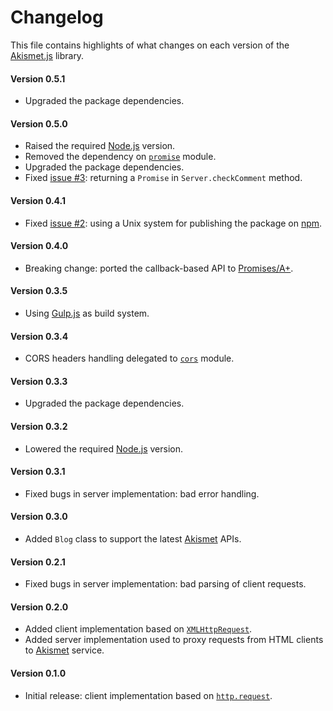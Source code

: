 # Changelog
This file contains highlights of what changes on each version of the [Akismet.js](https://www.npmjs.com/package/akismet-js) library.

#### Version 0.5.1
- Upgraded the package dependencies.

#### Version 0.5.0
- Raised the required [Node.js](http://nodejs.org) version.
- Removed the dependency on [`promise`](https://www.npmjs.com/package/promise) module.
- Upgraded the package dependencies.
- Fixed [issue #3](https://github.com/cedx/akismet.js/issues/3): returning a `Promise` in `Server.checkComment` method.

#### Version 0.4.1
- Fixed [issue #2](https://github.com/cedx/akismet.js/issues/2): using a Unix system for publishing the package on [npm](https://www.npmjs.com).

#### Version 0.4.0
- Breaking change: ported the callback-based API to [Promises/A+](https://www.promisejs.org).

#### Version 0.3.5
- Using [Gulp.js](http://gulpjs.com) as build system.

#### Version 0.3.4
- CORS headers handling delegated to [`cors`](https://www.npmjs.com/package/cors) module.

#### Version 0.3.3
- Upgraded the package dependencies.

#### Version 0.3.2
- Lowered the required [Node.js](http://nodejs.org) version.

#### Version 0.3.1
- Fixed bugs in server implementation: bad error handling.

#### Version 0.3.0
- Added `Blog` class to support the latest [Akismet](https://akismet.com) APIs.

#### Version 0.2.1
- Fixed bugs in server implementation: bad parsing of client requests.

#### Version 0.2.0
- Added client implementation based on [`XMLHttpRequest`](https://developer.mozilla.org/en-US/docs/Web/API/XMLHttpRequest).
- Added server implementation used to proxy requests from HTML clients to [Akismet](https://akismet.com) service.

#### Version 0.1.0
- Initial release: client implementation based on [`http.request`](http://nodejs.org/api/http.html#http_http_request_options_callback).
